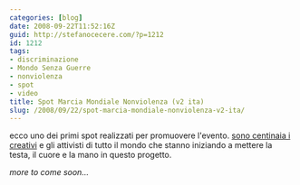 ```yaml
---
categories: [blog]
date: 2008-09-22T11:52:16Z
guid: http://stefanocecere.com/?p=1212
id: 1212
tags:
- discriminazione
- Mondo Senza Guerre
- nonviolenza
- spot
- video
title: Spot Marcia Mondiale Nonviolenza (v2 ita)
slug: /2008/09/22/spot-marcia-mondiale-nonviolenza-v2-ita/
---
```


ecco uno dei primi spot realizzati per promuovere l'evento. [sono centinaia i creativi](http://marchamundialcreative.blogspot.com/) e gli attivisti di tutto il mondo che stanno iniziando a mettere la testa, il cuore e la mano in questo progetto.

_more to come soon…_